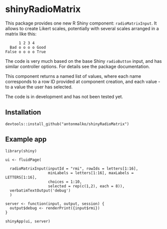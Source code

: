 # shinyRadioMatrix

This package provides one new R Shiny component: `radioMatrixInput`. It allows to create Likert scales, potentially with several scales arranged in a matrix like this:
        
          1 2 3 4
      Bad o o o o Good
    False o o o o True
    
The code is very much based on the base Shiny `radioButton` input, and has similar controller options. For details see the package documentation.

This component returns a named list of values, where each name corresponds to a row ID provided at component creation, and each value - to a value the user has selected. 

The code is in development and has not been tested yet.

## Installation

`devtools::install_github("antonmalko/shinyRadioMatrix")`

## Example app

```
library(shiny)

ui <- fluidPage(

  radioMatrixInput(inputId = "rmi", rowIds = letters[1:16],
                   minLabels = letters[1:16], maxLabels = LETTERS[1:16],
                   choices = 1:10,
                   selected = rep(c(1,2), each = 8)),
  verbatimTextOutput('debug')
  )

server <- function(input, output, session) {
  output$debug <- renderPrint({input$rmi})
}

shinyApp(ui, server)


```
    
  
